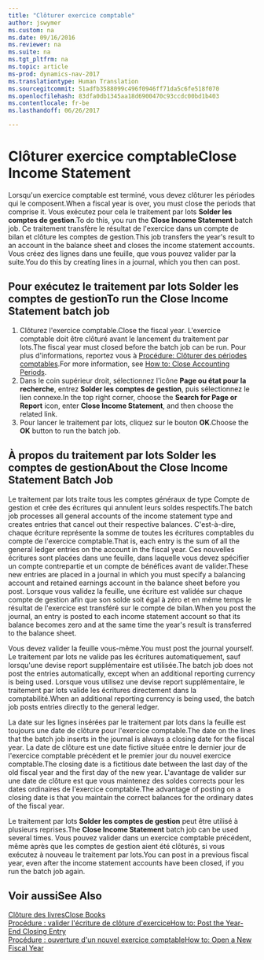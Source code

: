 ```yaml
---
title: "Clôturer exercice comptable"
author: jswymer
ms.custom: na
ms.date: 09/16/2016
ms.reviewer: na
ms.suite: na
ms.tgt_pltfrm: na
ms.topic: article
ms-prod: dynamics-nav-2017
ms.translationtype: Human Translation
ms.sourcegitcommit: 51adfb3588099c496f0946ff71da5c6fe518f070
ms.openlocfilehash: 83dfa0db1345aa18d6900470c93ccdc00bd1b403
ms.contentlocale: fr-be
ms.lasthandoff: 06/26/2017

---
```

# <a name="close-income-statement"></a><span data-ttu-id="d22a8-102">Clôturer exercice comptable</span><span class="sxs-lookup"><span data-stu-id="d22a8-102">Close Income Statement</span></span>
<span data-ttu-id="d22a8-103">Lorsqu'un exercice comptable est terminé, vous devez clôturer les périodes qui le composent.</span><span class="sxs-lookup"><span data-stu-id="d22a8-103">When a fiscal year is over, you must close the periods that comprise it.</span></span> <span data-ttu-id="d22a8-104">Vous exécutez pour cela le traitement par lots **Solder les comptes de gestion**.</span><span class="sxs-lookup"><span data-stu-id="d22a8-104">To do this, you run the **Close Income Statement** batch job.</span></span> <span data-ttu-id="d22a8-105">Ce traitement transfère le résultat de l'exercice dans un compte de bilan et clôture les comptes de gestion.</span><span class="sxs-lookup"><span data-stu-id="d22a8-105">This job transfers the year's result to an account in the balance sheet and closes the income statement accounts.</span></span> <span data-ttu-id="d22a8-106">Vous créez des lignes dans une feuille, que vous pouvez valider par la suite.</span><span class="sxs-lookup"><span data-stu-id="d22a8-106">You do this by creating lines in a journal, which you then can post.</span></span>

## <a name="to-run-the-close-income-statement-batch-job"></a><span data-ttu-id="d22a8-107">Pour exécutez le traitement par lots Solder les comptes de gestion</span><span class="sxs-lookup"><span data-stu-id="d22a8-107">To run the Close Income Statement batch job</span></span>
1. <span data-ttu-id="d22a8-108">Clôturez l'exercice comptable.</span><span class="sxs-lookup"><span data-stu-id="d22a8-108">Close the fiscal year.</span></span> <span data-ttu-id="d22a8-109">L'exercice comptable doit être clôturé avant le lancement du traitement par lots.</span><span class="sxs-lookup"><span data-stu-id="d22a8-109">The fiscal year must closed before the batch job can be run.</span></span> <span data-ttu-id="d22a8-110">Pour plus d'informations, reportez vous à [Procédure: Clôturer des périodes comptables](year-close-account-periods.md).</span><span class="sxs-lookup"><span data-stu-id="d22a8-110">For more information, see [How to: Close Accounting Periods](year-close-account-periods.md).</span></span>
2. <span data-ttu-id="d22a8-111">Dans le coin supérieur droit, sélectionnez l'icône **Page ou état pour la recherche**, entrez **Solder les comptes de gestion**, puis sélectionnez le lien connexe.</span><span class="sxs-lookup"><span data-stu-id="d22a8-111">In the top right corner, choose the **Search for Page or Report** icon, enter **Close Income Statement**, and then choose the related link.</span></span>
3. <span data-ttu-id="d22a8-112">Pour lancer le traitement par lots, cliquez sur le bouton **OK**.</span><span class="sxs-lookup"><span data-stu-id="d22a8-112">Choose the **OK** button to run the batch job.</span></span>

## <a name="about-the-close-income-statement-batch-job"></a><span data-ttu-id="d22a8-113">À propos du traitement par lots Solder les comptes de gestion</span><span class="sxs-lookup"><span data-stu-id="d22a8-113">About the Close Income Statement Batch Job</span></span>
<span data-ttu-id="d22a8-114">Le traitement par lots traite tous les comptes généraux de type Compte de gestion et crée des écritures qui annulent leurs soldes respectifs.</span><span class="sxs-lookup"><span data-stu-id="d22a8-114">The batch job processes all general accounts of the income statement type and creates entries that cancel out their respective balances.</span></span> <span data-ttu-id="d22a8-115">C'est-à-dire, chaque écriture représente la somme de toutes les écritures comptables du compte de l'exercice comptable.</span><span class="sxs-lookup"><span data-stu-id="d22a8-115">That is, each entry is the sum of all the general ledger entries on the account in the fiscal year.</span></span> <span data-ttu-id="d22a8-116">Ces nouvelles écritures sont placées dans une feuille, dans laquelle vous devez spécifier un compte contrepartie et un compte de bénéfices avant de valider.</span><span class="sxs-lookup"><span data-stu-id="d22a8-116">These new entries are placed in a journal in which you must specify a balancing account and retained earnings account in the balance sheet before you post.</span></span> <span data-ttu-id="d22a8-117">Lorsque vous validez la feuille, une écriture est validée sur chaque compte de gestion afin que son solde soit égal à zéro et en même temps le résultat de l'exercice est transféré sur le compte de bilan.</span><span class="sxs-lookup"><span data-stu-id="d22a8-117">When you post the journal, an entry is posted to each income statement account so that its balance becomes zero and at the same time the year's result is transferred to the balance sheet.</span></span>

<span data-ttu-id="d22a8-118">Vous devez valider la feuille vous-même.</span><span class="sxs-lookup"><span data-stu-id="d22a8-118">You must post the journal yourself.</span></span> <span data-ttu-id="d22a8-119">Le traitement par lots ne valide pas les écritures automatiquement, sauf lorsqu'une devise report supplémentaire est utilisée.</span><span class="sxs-lookup"><span data-stu-id="d22a8-119">The batch job does not post the entries automatically, except when an additional reporting currency is being used.</span></span> <span data-ttu-id="d22a8-120">Lorsque vous utilisez une devise report supplémentaire, le traitement par lots valide les écritures directement dans la comptabilité.</span><span class="sxs-lookup"><span data-stu-id="d22a8-120">When an additional reporting currency is being used, the batch job posts entries directly to the general ledger.</span></span>

<span data-ttu-id="d22a8-121">La date sur les lignes insérées par le traitement par lots dans la feuille est toujours une date de clôture pour l'exercice comptable.</span><span class="sxs-lookup"><span data-stu-id="d22a8-121">The date on the lines that the batch job inserts in the journal is always a closing date for the fiscal year.</span></span> <span data-ttu-id="d22a8-122">La date de clôture est une date fictive située entre le dernier jour de l'exercice comptable précédent et le premier jour du nouvel exercice comptable.</span><span class="sxs-lookup"><span data-stu-id="d22a8-122">The closing date is a fictitious date between the last day of the old fiscal year and the first day of the new year.</span></span> <span data-ttu-id="d22a8-123">L'avantage de valider sur une date de clôture est que vous maintenez des soldes corrects pour les dates ordinaires de l'exercice comptable.</span><span class="sxs-lookup"><span data-stu-id="d22a8-123">The advantage of posting on a closing date is that you maintain the correct balances for the ordinary dates of the fiscal year.</span></span>

<span data-ttu-id="d22a8-124">Le traitement par lots **Solder les comptes de gestion** peut être utilisé à plusieurs reprises.</span><span class="sxs-lookup"><span data-stu-id="d22a8-124">The **Close Income Statement** batch job can be used several times.</span></span> <span data-ttu-id="d22a8-125">Vous pouvez valider dans un exercice comptable précédent, même après que les comptes de gestion aient été clôturés, si vous exécutez à nouveau le traitement par lots.</span><span class="sxs-lookup"><span data-stu-id="d22a8-125">You can post in a previous fiscal year, even after the income statement accounts have been closed, if you run the batch job again.</span></span>

## <a name="see-also"></a><span data-ttu-id="d22a8-126">Voir aussi</span><span class="sxs-lookup"><span data-stu-id="d22a8-126">See Also</span></span>
[<span data-ttu-id="d22a8-127">Clôture des livres</span><span class="sxs-lookup"><span data-stu-id="d22a8-127">Close Books</span></span>](year-close-books.md)  
[<span data-ttu-id="d22a8-128">Procédure : valider l'écriture de clôture d'exercice</span><span class="sxs-lookup"><span data-stu-id="d22a8-128">How to: Post the Year-End Closing Entry</span></span>](year-how-post-year-end-close-entry.md)  
[<span data-ttu-id="d22a8-129">Procédure : ouverture d'un nouvel exercice comptable</span><span class="sxs-lookup"><span data-stu-id="d22a8-129">How to: Open a New Fiscal Year</span></span>](finance-setup-how-open-new-fiscal-year.md)

